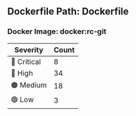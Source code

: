 ## Dockerfile Path: Dockerfile

### Docker Image: docker:rc-git
| Severity | Count |
|----------|-------|
| 🛑 Critical | 8 |
| 🔴 High | 34 |
| 🟠 Medium | 18 |
| 🟢 Low | 3 |
